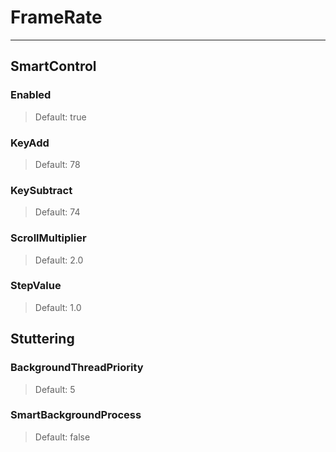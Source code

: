 # FrameRate

---

## SmartControl

### Enabled

>Default: true

### KeyAdd

>Default: 78

### KeySubtract

>Default: 74

### ScrollMultiplier

>Default: 2.0

### StepValue

>Default: 1.0

## Stuttering

### BackgroundThreadPriority

>Default: 5

### SmartBackgroundProcess

>Default: false
